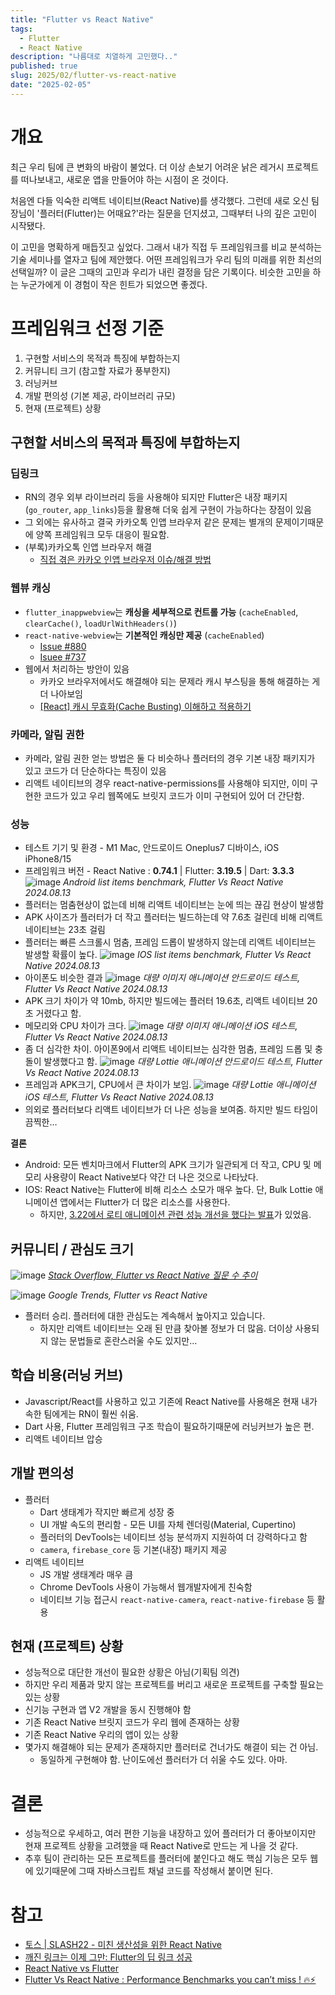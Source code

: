 ```yaml
---
title: "Flutter vs React Native"
tags:
  - Flutter
  - React Native
description: "나름대로 치열하게 고민했다.."
published: true
slug: 2025/02/flutter-vs-react-native
date: "2025-02-05"
---
```


# 개요
최근 우리 팀에 큰 변화의 바람이 불었다. 더 이상 손보기 어려운 낡은 레거시 프로젝트를 떠나보내고, 새로운 앱을 만들어야 하는 시점이 온 것이다.

처음엔 다들 익숙한 리액트 네이티브(React Native)를 생각했다. 그런데 새로 오신 팀장님이 '플러터(Flutter)는 어때요?'라는 질문을 던지셨고, 그때부터 나의 깊은 고민이 시작됐다.

이 고민을 명확하게 매듭짓고 싶었다. 그래서 내가 직접 두 프레임워크를 비교 분석하는 기술 세미나를 열자고 팀에 제안했다. 어떤 프레임워크가 우리 팀의 미래를 위한 최선의 선택일까? 이 글은 그때의 고민과 우리가 내린 결정을 담은 기록이다. 비슷한 고민을 하는 누군가에게 이 경험이 작은 힌트가 되었으면 좋겠다.

# 프레임워크 선정 기준

1. 구현할 서비스의 목적과 특징에 부합하는지
2. 커뮤니티 크기 (참고할 자료가 풍부한지)
3. 러닝커브
4. 개발 편의성 (기본 제공, 라이브러리 규모)
5. 현재 (프로젝트) 상황

## 구현할 서비스의 목적과 특징에 부합하는지

### 딥링크

- RN의 경우 외부 라이브러리 등을 사용해야 되지만 Flutter은 내장 패키지(`go_router`, `app_links`)등을 활용해 더욱 쉽게 구현이 가능하다는 장점이 있음
- 그 외에는 유사하고 결국 카카오톡 인앱 브라우저 같은 문제는 별개의 문제이기때문에 양쪽 프레임워크 모두 대응이 필요함.
- (부록)카카오톡 인앱 브라우저 해결
    - [직접 겪은 카카오 인앱 브라우저 이슈/해결 방법](https://guiyomi.tistory.com/159)

### 웹뷰 캐싱

- `flutter_inappwebview`는 **캐싱을 세부적으로 컨트롤 가능** (`cacheEnabled`, `clearCache()`, `loadUrlWithHeaders()`)
- `react-native-webview`는 **기본적인 캐싱만 제공** (`cacheEnabled`)
    - [Issue #880](https://github.com/react-native-webview/react-native-webview/issues/880)
    - [Isuee #737](https://github.com/react-native-webview/react-native-webview/issues/737)
- 웹에서 처리하는 방안이 있음
    - 카카오 브라우저에서도 해결해야 되는 문제라 캐시 부스팅을 통해 해결하는 게 더 나아보임
    - [[React] 캐시 무효화(Cache Busting) 이해하고 적용하기](https://adjh54.tistory.com/70)

### 카메라, 알림 권한

- 카메라, 알림 권한 얻는 방법은 둘 다 비슷하나 플러터의 경우 기본 내장 패키지가 있고 코드가 더 단순하다는 특징이 있음
- 리액트 네이티브의 경우 react-native-permissions를 사용해야 되지만, 이미 구현한 코드가 있고 우리 웹쪽에도 브릿지 코드가 이미 구현되어 있어 더 간단함.

### 성능

- 테스트 기기 및 환경 - M1 Mac, 안드로이드 Oneplus7 디바이스, iOS iPhone8/15
- 프레임워크 버전 - React Native : **0.74.1** | Flutter: **3.19.5** | Dart: **3.3.3**
![image](https://github.com/user-attachments/assets/0ccbc453-090c-4b81-b0f3-a588f567fc41)
*Android list items benchmark, Flutter Vs React Native 2024.08.13*
- 플러터는 멈춤현상이 없는데 비해 리액트 네이티브는 눈에 띄는 끊김 현상이 발생함
- APK 사이즈가 플러터가 더 작고 플러터는 빌드하는데 약 7.6초 걸린데 비해 리액트 네이티브는 23초 걸림
- 플러터는 빠른 스크롤시 멈춤, 프레임 드롭이 발생하지 않는데 리액트 네이티브는 발생할 확률이 높다.
![image](https://github.com/user-attachments/assets/f799c999-8981-4148-b54e-8131529a763c)
*IOS list items benchmark, Flutter Vs React Native 2024.08.13*
- 아이폰도 비슷한 결과
![image](https://github.com/user-attachments/assets/c50e9488-8e02-4d0f-b236-01aaf04457e1)
*대량 이미지 애니메이션 안드로이드 테스트, Flutter Vs React Native 2024.08.13*
- APK 크기 차이가 약 10mb, 하지만 빌드에는 플러터 19.6초, 리액트 네이티브 20초 거렸다고 함.
- 메모리와 CPU 차이가 크다.
![image](https://github.com/user-attachments/assets/995a4ac5-f2f9-45ff-84bf-ba4f6b689e39)
*대량 이미지 애니메이션 iOS 테스트, Flutter Vs React Native 2024.08.13*
- 좀 더 심각한 차이. 아이폰9에서 리액트 네이티브는 심각한 멈춤, 프레임 드롭 및 충돌이 발생했다고 함.
![image](https://github.com/user-attachments/assets/4c4b0491-1321-40f5-82b9-b34f60d5d9a4)
*대량 Lottie 애니메이션 안드로이드 테스트, Flutter Vs React Native 2024.08.13*
- 프레임과 APK크기, CPU에서 큰 차이가 보임.
![image](https://github.com/user-attachments/assets/251929a0-4ba4-4590-b6d7-828814e4cbaa)
*대량 Lottie 애니메이션 iOS 테스트, Flutter Vs React Native 2024.08.13*
- 의외로 플러터보다 리액트 네이티브가 더 나은 성능을 보여줌. 하지만 빌드 타임이 끔찍한…

**결론**

- Android: 모든 벤치마크에서 Flutter의 APK 크기가 일관되게 더 작고, CPU 및 메모리 사용량이 React Native보다 약간 더 나은 것으로 나타났다.
- IOS: React Native는 Flutter에 비해 리소스 소모가 매우 높다. 단, Bulk Lottie 애니메이션 앱에서는 Flutter가 더 많은 리소스를 사용한다.
    - 하지만, [3.22에서 로티 애니메이션 관련 성능 개선을 했다는 발표](https://medium.com/flutter/whats-new-in-flutter-3-22-fbde6c164fe3)가 있었음.

## 커뮤니티 / 관심도 크기

![image](https://github.com/user-attachments/assets/0abc7b01-332b-4921-87b9-b59fc4a0a036)
*[Stack Overflow, Flutter vs React Native 질문 수 추이](https://trends.stackoverflow.co/?tags=react-native,flutter)*

![image](https://github.com/user-attachments/assets/4b5fa458-7d47-4d1c-8f98-fc19cff75f77)
*Google Trends, Flutter vs React Native*
- 플러터 승리. 플러터에 대한 관심도는 계속해서 높아지고 있습니다.
    - 하지만 리액트 네이티브는 오래 된 만큼 찾아볼 정보가 더 많음. 더이상 사용되지 않는 문법들로 혼란스러울 수도 있지만…

## 학습 비용(러닝 커브)

- Javascript/React를 사용하고 있고 기존에 React Native를 사용해온 현재 내가 속한 팀에게는 RN이 훨씬 쉬움.
- Dart 사용, Flutter 프레임워크 구조 학습이 필요하기때문에 러닝커브가 높은 편.
- 리액트 네이티브 압승

## 개발 편의성

- 플러터
    - Dart 생태계가 작지만 빠르게 성장 중
    - UI 개발 속도의 편리함 - 모든 UI를 자체 렌더링(Material, Cupertino)
    - 플러터의 DevTools는 네이티브 성능 분석까지 지원하여 더 강력하다고 함
    - `camera`, `firebase_core` 등 기본(내장) 패키지 제공
- 리액트 네이티브
    - JS 개발 생태계라 매우 큼
    - Chrome DevTools 사용이 가능해서 웹개발자에게 친숙함
    - 네이티브 기능 접근시 `react-native-camera`, `react-native-firebase` 등 활용

## 현재 (프로젝트) 상황

- 성능적으로 대단한 개선이 필요한 상황은 아님(기획팀 의견)
- 하지만 우리 제품과 맞지 않는 프로젝트를 버리고 새로운 프로젝트를 구축할 필요는 있는 상황
- 신기능 구현과 앱 V2 개발을 동시 진행해야 함
- 기존 React Native 브릿지 코드가 우리 웹에 존재하는 상황
- 기존 React Native 우리의 앱이 있는 상황
- 몇가지 해결해야 되는 문제가 존재하지만 플러터로 건너가도 해결이 되는 건 아님.
    - 동일하게 구현해야 함. 난이도에선 플러터가 더 쉬울 수도 있다. 아마.
 
# 결론

- 성능적으로 우세하고, 여러 편한 기능을 내장하고 있어 플러터가 더 좋아보이지만 현재 프로젝트 상황을 고려했을 때 React Native로 만드는 게 나을 것 같다.
- 추후 팀이 관리하는 모든 프로젝트를 플러터에 붙인다고 해도 핵심 기능은 모두 웹에 있기때문에 그때 자바스크립트 채널 코드를 작성해서 붙이면 된다.

# 참고

- [토스 | SLASH22 - 미친 생산성을 위한 React Native](https://youtu.be/b_6CjuvVg8o?si=VnbYkKHZPT9YoF1f)
- [깨진 링크는 이제 그만: Flutter의 딥 링크 성공](https://io.google/2024/explore/91d19c5a-ebb9-43e9-bf31-0366af7d2ba5/intl/ko/)
- [React Native vs Flutter](https://velog.io/@minwoo129/React-Native-vs-Flutter)
- [Flutter Vs React Native : Performance Benchmarks you can’t miss ! 🔥⚡️](https://nateshmbhat.medium.com/flutter-vs-react-native-performance-benchmarks-you-cant-miss-%EF%B8%8F-2e31905df9b4)
